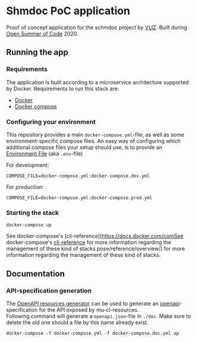 # Shmdoc PoC application

Proof of concept application for the schmdoc project by [VLIZ](http://www.vliz.be/). Built during [Open Summer of Code](http://www.osoc.be) 2020.


## Running the app

### Requirements

The application is built according to a microservice architecture supported by Docker. Requirements to run this stack are:
- [Docker](https://docs.docker.com/engine/install/)
- [Docker compose](https://docs.docker.com/compose/install/)

### Configuring your environment

This repository provides a main `docker-compose.yml`-file, as well as some environment-specific compose files. An easy way of configuring which additional compose files your setup should use, is to provide an [Environment File](https://docs.docker.com/compose/env-file/) (aka `.env`-file)

For development:
```
COMPOSE_FILE=docker-compose.yml:docker-compose.dev.yml
```
For production:
```
COMPOSE_FILE=docker-compose.yml:docker-compose.prod.yml
```

### Starting the stack
```
docker-compose up
```
See docker-compose's [cli-reference](https://docs.docker.com/comSee docker-compose's [cli-reference](https://docs.docker.com/compose/reference/overview/) for more information regarding the management of these kind of stacks.pose/reference/overview/) for more information regarding the management of these kind of stacks.

## Documentation

### API-specification generation

The [OpenAPI resources generator](https://github.com/mu-semtech/cl-resources-openapi-generator) can be used to generate an [openapi](https://www.openapis.org/)-specification for the API exposed by mu-cl-resources.  
Following command will generate a `openapi.json`-file in `./doc`. Make sure to delete the old one should a file by this name already exist.
```
docker-compose -f docker-compose.yml -f docker-compose.doc.yml up
```